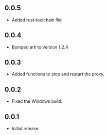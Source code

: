 ## 0.0.5

* Added rust-toolchain file

## 0.0.4

* Bumped arti to version 1.2.4

## 0.0.3

* Added functions to stop and restart the proxy.

## 0.0.2

* Fixed the Windows build.

## 0.0.1

* Initial release.
